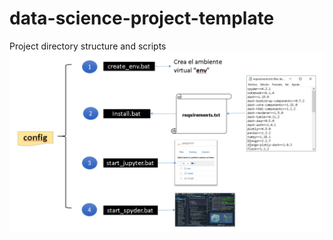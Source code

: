 # data-science-project-template
Project directory structure and scripts
![Image text](https://github.com/ecandela/data-science-project-template/blob/main/config/img_readme/install.PNG)
